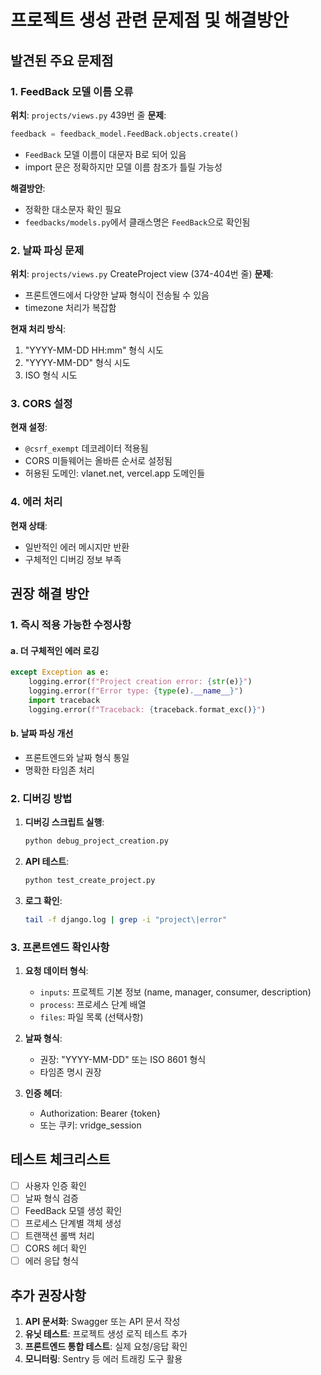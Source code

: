 # 프로젝트 생성 관련 문제점 및 해결방안

## 발견된 주요 문제점

### 1. FeedBack 모델 이름 오류
**위치**: `projects/views.py` 439번 줄
**문제**: 
```python
feedback = feedback_model.FeedBack.objects.create()
```
- `FeedBack` 모델 이름이 대문자 B로 되어 있음
- import 문은 정확하지만 모델 이름 참조가 틀릴 가능성

**해결방안**:
- 정확한 대소문자 확인 필요
- `feedbacks/models.py`에서 클래스명은 `FeedBack`으로 확인됨

### 2. 날짜 파싱 문제
**위치**: `projects/views.py` CreateProject view (374-404번 줄)
**문제**:
- 프론트엔드에서 다양한 날짜 형식이 전송될 수 있음
- timezone 처리가 복잡함

**현재 처리 방식**:
1. "YYYY-MM-DD HH:mm" 형식 시도
2. "YYYY-MM-DD" 형식 시도
3. ISO 형식 시도

### 3. CORS 설정
**현재 설정**:
- `@csrf_exempt` 데코레이터 적용됨
- CORS 미들웨어는 올바른 순서로 설정됨
- 허용된 도메인: vlanet.net, vercel.app 도메인들

### 4. 에러 처리
**현재 상태**:
- 일반적인 에러 메시지만 반환
- 구체적인 디버깅 정보 부족

## 권장 해결 방안

### 1. 즉시 적용 가능한 수정사항

#### a. 더 구체적인 에러 로깅
```python
except Exception as e:
    logging.error(f"Project creation error: {str(e)}")
    logging.error(f"Error type: {type(e).__name__}")
    import traceback
    logging.error(f"Traceback: {traceback.format_exc()}")
```

#### b. 날짜 파싱 개선
- 프론트엔드와 날짜 형식 통일
- 명확한 타임존 처리

### 2. 디버깅 방법

1. **디버깅 스크립트 실행**:
   ```bash
   python debug_project_creation.py
   ```

2. **API 테스트**:
   ```bash
   python test_create_project.py
   ```

3. **로그 확인**:
   ```bash
   tail -f django.log | grep -i "project\|error"
   ```

### 3. 프론트엔드 확인사항

1. **요청 데이터 형식**:
   - `inputs`: 프로젝트 기본 정보 (name, manager, consumer, description)
   - `process`: 프로세스 단계 배열
   - `files`: 파일 목록 (선택사항)

2. **날짜 형식**:
   - 권장: "YYYY-MM-DD" 또는 ISO 8601 형식
   - 타임존 명시 권장

3. **인증 헤더**:
   - Authorization: Bearer {token}
   - 또는 쿠키: vridge_session

## 테스트 체크리스트

- [ ] 사용자 인증 확인
- [ ] 날짜 형식 검증
- [ ] FeedBack 모델 생성 확인
- [ ] 프로세스 단계별 객체 생성
- [ ] 트랜잭션 롤백 처리
- [ ] CORS 헤더 확인
- [ ] 에러 응답 형식

## 추가 권장사항

1. **API 문서화**: Swagger 또는 API 문서 작성
2. **유닛 테스트**: 프로젝트 생성 로직 테스트 추가
3. **프론트엔드 통합 테스트**: 실제 요청/응답 확인
4. **모니터링**: Sentry 등 에러 트래킹 도구 활용